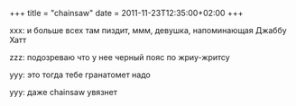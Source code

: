 +++
title = "chainsaw"
date = 2011-11-23T12:35:00+02:00
+++

xxx: и больше всех там пиздит, ммм, девушка, напоминающая Джаббу Хатт

zzz: подозреваю что у нее черный пояс по жриу-жритсу

yyy: это тогда тебе гранатомет надо

yyy: даже chainsaw увязнет






